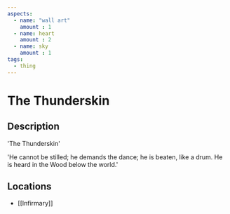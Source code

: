 ```yaml
---
aspects: 
  - name: "wall art"
    amount : 1
  - name: heart
    amount : 2
  - name: sky
    amount : 1
tags:
  - thing
---
```


# The Thunderskin

## Description
'The Thunderskin'

'He cannot be stilled; he demands the dance; he is beaten, like a drum. He is heard in the Wood below the world.'
## Locations
- [[Infirmary]]